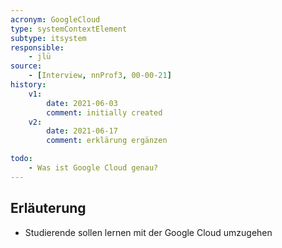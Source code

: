 ```yaml
---
acronym: GoogleCloud
type: systemContextElement
subtype: itsystem
responsible:
    - jlü
source:
    - [Interview, nnProf3, 00-00-21]
history:
    v1:
        date: 2021-06-03
        comment: initially created
    v2: 
        date: 2021-06-17
        comment: erklärung ergänzen

todo:
    - Was ist Google Cloud genau?
---
```


## Erläuterung

* Studierende sollen lernen mit der Google Cloud umzugehen
